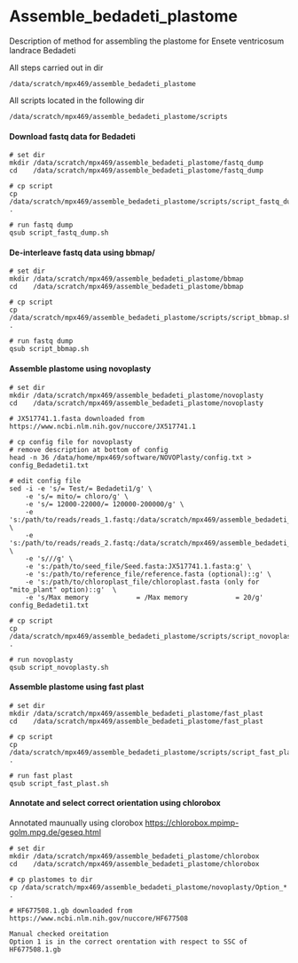 # Assemble_bedadeti_plastome
Description of method for assembling the plastome for Ensete ventricosum landrace Bedadeti

All steps carried out in dir
```
/data/scratch/mpx469/assemble_bedadeti_plastome
```

All scripts located in the following dir
```
/data/scratch/mpx469/assemble_bedadeti_plastome/scripts
```

#### Download fastq data for Bedadeti
```
# set dir
mkdir /data/scratch/mpx469/assemble_bedadeti_plastome/fastq_dump
cd    /data/scratch/mpx469/assemble_bedadeti_plastome/fastq_dump

# cp script
cp /data/scratch/mpx469/assemble_bedadeti_plastome/scripts/script_fastq_dump.sh .

# run fastq dump
qsub script_fastq_dump.sh
```

#### De-interleave fastq data using bbmap/
```
# set dir
mkdir /data/scratch/mpx469/assemble_bedadeti_plastome/bbmap
cd    /data/scratch/mpx469/assemble_bedadeti_plastome/bbmap

# cp script
cp /data/scratch/mpx469/assemble_bedadeti_plastome/scripts/script_bbmap.sh .

# run fastq dump
qsub script_bbmap.sh 
```

#### Assemble plastome using novoplasty
```
# set dir
mkdir /data/scratch/mpx469/assemble_bedadeti_plastome/novoplasty
cd    /data/scratch/mpx469/assemble_bedadeti_plastome/novoplasty

# JX517741.1.fasta downloaded from https://www.ncbi.nlm.nih.gov/nuccore/JX517741.1

# cp config file for novoplasty
# remove description at bottom of config
head -n 36 /data/home/mpx469/software/NOVOPlasty/config.txt > config_Bedadeti1.txt

# edit config file
sed -i -e 's/= Test/= Bedadeti1/g' \
    -e 's/= mito/= chloro/g' \
	-e 's/= 12000-22000/= 120000-200000/g' \
	-e 's:/path/to/reads/reads_1.fastq:/data/scratch/mpx469/assemble_bedadeti_plastome/bbmap/Bedadeti1_r1.fastq:g' \
	-e 's:/path/to/reads/reads_2.fastq:/data/scratch/mpx469/assemble_bedadeti_plastome/bbmap/Bedadeti1_r2.fastq:g' \
	-e 's///g' \
	-e 's:/path/to/seed_file/Seed.fasta:JX517741.1.fasta:g' \
	-e 's:/path/to/reference_file/reference.fasta (optional)::g' \
	-e 's:/path/to/chloroplast_file/chloroplast.fasta (only for "mito_plant" option)::g'  \
	-e 's/Max memory            = /Max memory            = 20/g' config_Bedadeti1.txt

# cp script
cp /data/scratch/mpx469/assemble_bedadeti_plastome/scripts/script_novoplasty.sh .

# run novoplasty
qsub script_novoplasty.sh
```


#### Assemble plastome using fast plast
```
# set dir
mkdir /data/scratch/mpx469/assemble_bedadeti_plastome/fast_plast
cd    /data/scratch/mpx469/assemble_bedadeti_plastome/fast_plast

# cp script
cp /data/scratch/mpx469/assemble_bedadeti_plastome/scripts/script_fast_plast.sh .

# run fast plast
qsub script_fast_plast.sh
```


#### Annotate and select correct orientation using chlorobox

Annotated maunually using clorobox 
https://chlorobox.mpimp-golm.mpg.de/geseq.html

```
# set dir
mkdir /data/scratch/mpx469/assemble_bedadeti_plastome/chlorobox
cd    /data/scratch/mpx469/assemble_bedadeti_plastome/chlorobox 

# cp plastomes to dir
cp /data/scratch/mpx469/assemble_bedadeti_plastome/novoplasty/Option_* .

# HF677508.1.gb downloaded from https://www.ncbi.nlm.nih.gov/nuccore/HF677508

Manual checked oreitation
Option 1 is in the correct orentation with respect to SSC of HF677508.1.gb
```

